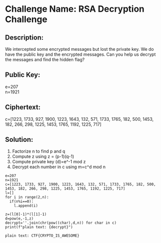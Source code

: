 # Challenge Name: RSA Decryption Challenge
## Description:
We intercepted some encrypted messages but lost the private key. We do have the public key and the encrypted messages. Can you help us decrypt the messages and find the hidden flag?
## Public Key:
e=207 <br>
n=1921
## Ciphertext:
c=[1223, 1733, 927, 1900, 1223, 1643, 132, 571, 1733, 1765, 182, 500, 1453, 182, 266, 298, 1225, 1453, 1765, 1192, 1225, 717]
## Solution:
1. Factorize n to find p and q
2. Compute z using z = (p-1)(q-1)
3. Compute private key (d)=e^-1 mod z
4. Decrypt each number in c using m=c^d mod n<br>
```
e=207
n=1921
c=[1223, 1733, 927, 1900, 1223, 1643, 132, 571, 1733, 1765, 182, 500, 1453, 182, 266, 298, 1225, 1453, 1765, 1192, 1225, 717]
l=[]
for i in range(2,n):
  if(n%i==0):
    l.append(i)

z=(l[0]-1)*(l[1]-1)
d=pow(e,-1,z)
decrypt=''.join(chr(pow((char),d,n)) for char in c)
print(f"plain text: {decrypt}")
```
``` plain text: CTF{CRYPTO_IS_AWESOME} ```

